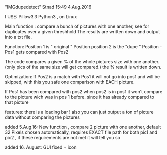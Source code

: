 "IMGdupedetect"
Stnad 15:49 4.Aug.2016

I USE: Pillow3.3
Python3 , on Linux

Main function :
compare a bunch of pictures with one another, see for duplicates over a given threshhold
The results are written down and output into a txt file.

Function:
Position 1 is " original " Position
position 2 is the "dupe " Position - Pos1 gets compared with Pos2

The code compares a given % of the whole pictures size with one another.
(only pics of the same size will get compared.)
the % result is written down.


Optimization:
If Pos2 is a match with Pos1 it will not go into pos1 and will be skipped,
with this you safe one comparison with EACH picture.

If Pos1 has been compared with pos2
when pos2 is in pos1 it won't compare to the picture wich was in pos 1 before.
since it has already compared to that picture

features:
there is a loading bar !
also you can just output a ton of picture data without comparing the pictures

added 5.Aug.16:
New function , compare 2 picture with one another, default 32
Pixels chosen automatically, requires EXACT file path for both
pic1 and pic2 , if these requirements are not met it will tell you so

added 16. August:
GUI fixed + icon
